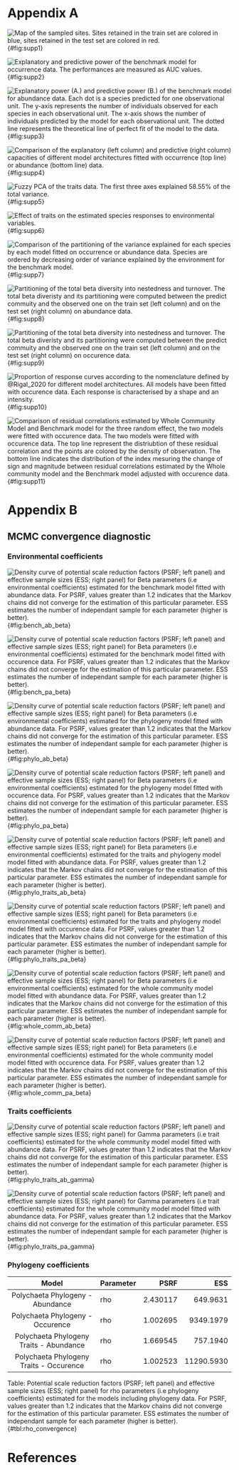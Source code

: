 # Appendix A

![Map of the sampled sites. Sites retained in the train set are colored in blue, sites retained in the test set are colored in red.](figures/supplementary/fig_supp1.png){#fig:supp1}

![Explanatory and predictive power of the benchmark model for occurrence data. The performances are measured as AUC values.](figures/supplementary/fig_supp2.png){#fig:supp2}

![Explanatory power (A.) and predictive power (B.) of the benchmark model for abundance data. Each dot is a species predicted for one observational unit. The y-axis represents the number of individuals observed for each species in each observational unit. The x-axis shows the number of individuals predicted by the model for each observational unit. The dotted line represents the theoretical line of perfect fit of the model to the data.](figures/supplementary/fig_supp3.png){#fig:supp3}

![Comparison of the explanatory (left column) and predictive (right column) capacities of different model architectures fitted with occurrence (top line) or abundance (bottom line) data.](figures/supplementary/fig_supp4.png){#fig:supp4}

![Fuzzy PCA of the traits data. The first three axes explained 58.55% of the total variance.](figures/supplementary/fig_supp5.png){#fig:supp5}

![Effect of traits on the estimated species responses to environmental variables.](figures/supplementary/fig_supp6.png){#fig:supp6}

![Comparison of the partitioning of the variance explained for each species by each model fitted on occurrence or abundance data. Species are ordered by decreasing order of variance explained by the environment for the benchmark model.](figures/supplementary/fig_supp7.png){#fig:supp7}

![Partitioning of the total beta diversity into nestedness and turnover. The total beta diveristy and its partitioning were computed between the predict commuity and the observed one on the train set (left column) and on the test set (right column) on abundance data.](figures/supplementary/fig_supp8.png){#fig:supp8}

![Partitioning of the total beta diversity into nestedness and turnover. The total beta diveristy and its partitioning were computed between the predict commuity and the observed one on the train set (left column) and on the test set (right column) on occurence data.](figures/supplementary/fig_supp9.png){#fig:supp9}

![Proportion of response curves according to the nomenclature defined by @Rigal_2020 for different model architectures. All models have been fitted with occurence data. Each response is characterised by a shape and an intensity.](figures/supplementary/fig_supp10.png){#fig:supp10}

![Comparison of residual correlations estimated by Whole Community Model and Benchmark model for the three random effect, the two models were fitted with occurence data. The two models were fitted with occurence data. The top line represent the distriubtion of these residual correlation and the points are colored by the density of observation. The bottom line indicates the distribution of the index mesuring the change of sign and magnitude between residual correlations estimated by the Whole community model and the Benchmark model adjusted with occurence data.](figures/supplementary/fig_supp11.png){#fig:supp11}

# Appendix B

## MCMC convergence diagnostic

### Environmental coefficients

![Density curve of potential scale reduction factors (PSRF; left panel) and effective sample sizes (ESS; right panel) for Beta parameters (i.e environmental coefficients) estimated for the benchmark model fitted with abundance data. For PSRF, values greater than 1.2 indicates that the Markov chains did not converge for the estimation of this particular parameter. ESS estimates the number of independant sample for each parameter (higher is better).](figures/supplementary/fig_supp_conv_beta_PolychaetaAB.png){#fig:bench_ab_beta}

![Density curve of potential scale reduction factors (PSRF; left panel) and effective sample sizes (ESS; right panel) for Beta parameters (i.e environmental coefficients) estimated for the benchmark model fitted with occurence data. For PSRF, values greater than 1.2 indicates that the Markov chains did not converge for the estimation of this particular parameter. ESS estimates the number of independant sample for each parameter (higher is better).](figures/supplementary/fig_supp_conv_beta_PolychaetaPA.png){#fig:bench_pa_beta}

![Density curve of potential scale reduction factors (PSRF; left panel) and effective sample sizes (ESS; right panel) for Beta parameters (i.e environmental coefficients) estimated for the phylogeny model fitted with abundance data. For PSRF, values greater than 1.2 indicates that the Markov chains did not converge for the estimation of this particular parameter. ESS estimates the number of independant sample for each parameter (higher is better).](figures/supplementary/fig_supp_conv_beta_PolychaetaPhylogenyAB.png){#fig:phylo_ab_beta}

![Density curve of potential scale reduction factors (PSRF; left panel) and effective sample sizes (ESS; right panel) for Beta parameters (i.e environmental coefficients) estimated for the phylogeny model fitted with occurence data. For PSRF, values greater than 1.2 indicates that the Markov chains did not converge for the estimation of this particular parameter. ESS estimates the number of independant sample for each parameter (higher is better).](figures/supplementary/fig_supp_conv_beta_PolychaetaPhylogenyPA.png){#fig:phylo_pa_beta}

![Density curve of potential scale reduction factors (PSRF; left panel) and effective sample sizes (ESS; right panel) for Beta parameters (i.e environmental coefficients) estimated for the traits and phylogeny model model fitted with abundance data. For PSRF, values greater than 1.2 indicates that the Markov chains did not converge for the estimation of this particular parameter. ESS estimates the number of independant sample for each parameter (higher is better).](figures/supplementary/fig_supp_conv_beta_PolychaetaPhylogenyTraitsAB.png){#fig:phylo_traits_ab_beta}

![Density curve of potential scale reduction factors (PSRF; left panel) and effective sample sizes (ESS; right panel) for Beta parameters (i.e environmental coefficients) estimated for the traits and phylogeny model model fitted with occurence data. For PSRF, values greater than 1.2 indicates that the Markov chains did not converge for the estimation of this particular parameter. ESS estimates the number of independant sample for each parameter (higher is better).](figures/supplementary/fig_supp_conv_beta_PolychaetaPhylogenyTraitsPA.png){#fig:phylo_traits_pa_beta}

![Density curve of potential scale reduction factors (PSRF; left panel) and effective sample sizes (ESS; right panel) for Beta parameters (i.e environmental coefficients) estimated for the  whole community model model fitted with abundance data. For PSRF, values greater than 1.2 indicates that the Markov chains did not converge for the estimation of this particular parameter. ESS estimates the number of independant sample for each parameter (higher is better).](figures/supplementary/fig_supp_conv_beta_WholecommunityAB.png){#fig:whole_comm_ab_beta}

![Density curve of potential scale reduction factors (PSRF; left panel) and effective sample sizes (ESS; right panel) for Beta parameters (i.e environmental coefficients) estimated for the whole community model model fitted with occurence data. For PSRF, values greater than 1.2 indicates that the Markov chains did not converge for the estimation of this particular parameter. ESS estimates the number of independant sample for each parameter (higher is better).](figures/supplementary/fig_supp_conv_beta_WholecommunityPA.png){#fig:whole_comm_pa_beta}

### Traits coefficients

![Density curve of potential scale reduction factors (PSRF; left panel) and effective sample sizes (ESS; right panel) for Gamma parameters (i.e trait coefficients) estimated for the  whole community model model fitted with abundance data. For PSRF, values greater than 1.2 indicates that the Markov chains did not converge for the estimation of this particular parameter. ESS estimates the number of independant sample for each parameter (higher is better).](figures/supplementary/fig_supp_conv_gamma_PolychaetaPhylogenyTraitsAB.png){#fig:phylo_traits_ab_gamma}

![Density curve of potential scale reduction factors (PSRF; left panel) and effective sample sizes (ESS; right panel) for Gamma parameters (i.e trait coefficients) estimated for the  whole community model model fitted with abundance data. For PSRF, values greater than 1.2 indicates that the Markov chains did not converge for the estimation of this particular parameter. ESS estimates the number of independant sample for each parameter (higher is better).](figures/supplementary/fig_supp_conv_gamma_PolychaetaPhylogenyTraitsPA.png){#fig:phylo_traits_pa_gamma}

### Phylogeny coefficients

|Model                                   |Parameter |     PSRF|        ESS|
|:--------------------------------------:|:---------|--------:|----------:|
|Polychaeta Phylogeny - Abundance        |rho       | 2.430117|   649.9631|
|Polychaeta Phylogeny - Occurence        |rho       | 1.002695|  9349.1979|
|Polychaeta Phylogeny Traits - Abundance |rho       | 1.669545|   757.1940|
|Polychaeta Phylogeny Traits - Occurence |rho       | 1.002523| 11290.5930|

Table: Potential scale reduction factors (PSRF; left panel) and effective sample sizes (ESS; right panel) for rho parameters (i.e phylogeny coefficients) estimated for the models including phylogeny data. For PSRF, values greater than 1.2 indicates that the Markov chains did not converge for the estimation of this particular parameter. ESS estimates the number of independant sample for each parameter (higher is better). {#tbl:rho_convergence}

# References